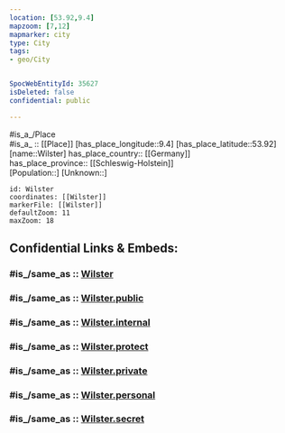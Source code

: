 ```yaml
---
location: [53.92,9.4] 
mapzoom: [7,12] 
mapmarker: city 
type: City
tags:
- geo/City


SpocWebEntityId: 35627
isDeleted: false
confidential: public

---
```

#is_a_/Place  
#is_a_ :: [[Place]] 
[has_place_longitude::9.4] 
[has_place_latitude::53.92] 
[name::Wilster] 
has_place_country:: [[Germany]]  
has_place_province:: [[Schleswig-Holstein]]  
[Population::] 
[Unknown::] 


```leaflet
id: Wilster
coordinates: [[Wilster]] 
markerFile: [[Wilster]] 
defaultZoom: 11 
maxZoom: 18
```


## Confidential Links & Embeds: 

### #is_/same_as :: [Wilster](/_Standards/Earth/Continent/Europe/Europe~Central/Germany/Germany~West/Schleswig-Holstein/counties~SH/Steinburg/cities~Steinburg/Wilster.md) 

### #is_/same_as :: [Wilster.public](/_public/Earth/Continent/Europe/Europe~Central/Germany/Germany~West/Schleswig-Holstein/counties~SH/Steinburg/cities~Steinburg/Wilster.public.md) 

### #is_/same_as :: [Wilster.internal](/_internal/Earth/Continent/Europe/Europe~Central/Germany/Germany~West/Schleswig-Holstein/counties~SH/Steinburg/cities~Steinburg/Wilster.internal.md) 

### #is_/same_as :: [Wilster.protect](/_protect/Earth/Continent/Europe/Europe~Central/Germany/Germany~West/Schleswig-Holstein/counties~SH/Steinburg/cities~Steinburg/Wilster.protect.md) 

### #is_/same_as :: [Wilster.private](/_private/Earth/Continent/Europe/Europe~Central/Germany/Germany~West/Schleswig-Holstein/counties~SH/Steinburg/cities~Steinburg/Wilster.private.md) 

### #is_/same_as :: [Wilster.personal](/_personal/Earth/Continent/Europe/Europe~Central/Germany/Germany~West/Schleswig-Holstein/counties~SH/Steinburg/cities~Steinburg/Wilster.personal.md) 

### #is_/same_as :: [Wilster.secret](/_secret/Earth/Continent/Europe/Europe~Central/Germany/Germany~West/Schleswig-Holstein/counties~SH/Steinburg/cities~Steinburg/Wilster.secret.md)


